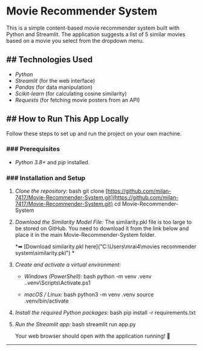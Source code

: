 # Movie Recommender System

This is a simple content-based movie recommender system built with Python and Streamlit. The application suggests a list of 5 similar movies based on a movie you select from the dropdown menu.

## ## Technologies Used

* *Python*
* *Streamlit* (for the web interface)
* *Pandas* (for data manipulation)
* *Scikit-learn* (for calculating cosine similarity)
* *Requests* (for fetching movie posters from an API)
## ## How to Run This App Locally

Follow these steps to set up and run the project on your own machine.

### ### Prerequisites

* *Python 3.8+* and *pip* installed.

### ### Installation and Setup

1.  *Clone the repository:*
    bash
    git clone [https://github.com/milan-7417/Movie-Recommender-System.git](https://github.com/milan-7417/Movie-Recommender-System.git)
    cd Movie-Recommender-System
    

2.  *Download the Similarity Model File:*
    The similarity.pkl file is too large to be stored on GitHub. You need to download it from the link below and place it in the main Movie-Recommender-System folder.

    *➡ [Download similarity.pkl here]("C:\Users\mrai4\movies recommender system\similarity.pkl") *

3.  *Create and activate a virtual environment:*
    * *Windows (PowerShell):*
        bash
        python -m venv .venv
        .\.venv\Scripts\Activate.ps1
        
    * *macOS / Linux:*
        bash
        python3 -m venv .venv
        source .venv/bin/activate
        

4.  *Install the required Python packages:*
    bash
    pip install -r requirements.txt
    

5.  *Run the Streamlit app:*
    bash
    streamlit run app.py
    
    Your web browser should open with the application running! 🎉

***

